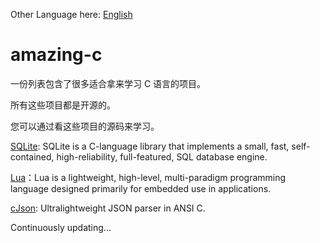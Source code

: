 Other Language here: [English](https://github.com/jacksonwu0/amazing-c/README.md)

# amazing-c

一份列表包含了很多适合拿来学习 C 语言的项目。

所有这些项目都是开源的。

您可以通过看这些项目的源码来学习。

[SQLite](https://www.sqlite.org/index.html): SQLite is a C-language library that implements a small, fast, self-contained, high-reliability, full-featured, SQL database engine. 

[Lua](https://www.lua.org/download.html)：Lua is a lightweight, high-level, multi-paradigm programming language designed primarily for embedded use in applications.

[cJson](https://github.com/DaveGamble/cJSON): Ultralightweight JSON parser in ANSI C.

Continuously updating...
